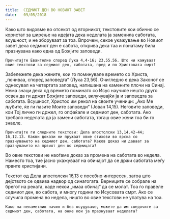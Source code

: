 ```yaml
---
title:  СЕДМИОТ ДЕН ВО НОВИОТ ЗАВЕТ
date:   09/05/2018
---
```


Како што видовме во отсекот од вторникот, текстовите кои обично се користат за ширење на идејата дека неделата ја заменила саботата, всушност, и не зборуваат за тоа. Впрочем, секое укажување во Новиот завет дека седмиот ден е сабота, открива дека таа и понатаму била празнувана како една од Божјите заповеди.

`Прочитајте Евангелие според Лука 4,4-16; 23,55.56. Што ни кажуваат овие текстови за седмиот ден, саботата, пред и по Христовата смрт?`

Забележете дека жените, кои го поминувале времето со Христа,  „почиваа, според заповедта“ (Лука 23,56). Очигледно е дека Законот се однесувал на четвртата заповед, напишана на камените плочи на Синај. Нема знаци дека од времето поминато со Исус научиле нешто друго освен да ги држат Божјите заповеди, вклучувајќи ја и заповедта за саботата. Всушност, Христос им рекол на своите ученици: „Ако Ме љубите, ќе ги пазите Моите заповеди“ (Јован 14,15). Неговите заповеди, кои Тој лично ги држел, го опфаќале и седмиот ден, саботата. Ако требало неделата да ја замени саботата, тогаш овие жени тоа би го знаеле.

`Прочитајте ги следните текстови: Дела апостолски 13,14.42-44; 16,12.13. Какви докази ни пружаат овие стихови во врска со празнувањето на седмиот ден, саботата? Каков доказ ни даваат за празнувањето на првиот ден во седмицата?`

Во овие текстови не наоѓаме доказ за промена на саботата во недела. Наместо тоа, тие јасно укажуваат на обичајот да се држи саботата меѓу првите христијани.

Текстот од Дела апостолски 16,13 е посебно интересен, затоа што дејството се одвива надвор од синагогата. Верниците се собрале на брегот на реката, каде некои „имаа обичај“ да се молат. Тоа го правеле седмиот ден, во сабота, и многу години по Исусовата смрт. Ако се случила промена во недела, ништо во овие текстови не упатува на тоа.

`Како на ненаметлив начин и без осудување, можете да им сведочите за седмиот ден, саботата, на оние кои ја празнуваат неделата?`
